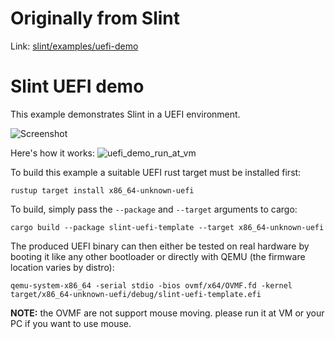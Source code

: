 <!-- Copyright © SixtyFPS GmbH <info@slint.dev> ; SPDX-License-Identifier: MIT -->
# Originally from Slint
Link: [slint/examples/uefi-demo](https://github.com/slint-ui/slint/tree/master/examples/uefi-demo)

# Slint UEFI demo

This example demonstrates Slint in a UEFI environment.

![Screenshot](https://user-images.githubusercontent.com/1486/231705364-8c490e25-48cf-4626-a34b-2bf7239c1245.jpg)

Here's how it works:
![uefi_demo_run_at_vm](https://github.com/slint-ui/slint/assets/12370628/ae534a8e-a138-4333-8813-4b4199d5e806)

To build this example a suitable UEFI rust target must be installed first:

```shell
rustup target install x86_64-unknown-uefi
```

To build, simply pass the `--package` and `--target` arguments to cargo:

```shell
cargo build --package slint-uefi-template --target x86_64-unknown-uefi
```

The produced UEFI binary can then either be tested on real hardware by booting
it like any other bootloader or directly with QEMU (the firmware location
varies by distro):

```shell
qemu-system-x86_64 -serial stdio -bios ovmf/x64/OVMF.fd -kernel target/x86_64-unknown-uefi/debug/slint-uefi-template.efi
```

**NOTE:** the OVMF are not support mouse moving. please run it at VM or your PC if you want to use mouse.
